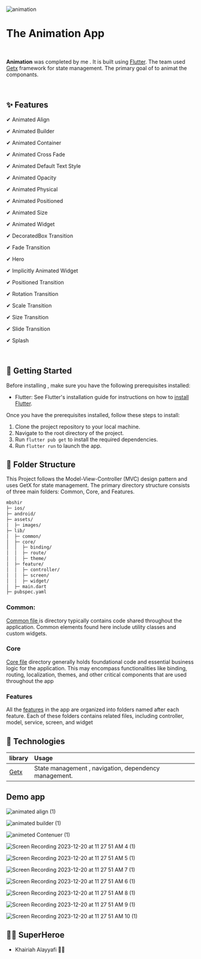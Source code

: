 
![animation](https://github.com/Khiriah/animation/assets/92297044/03dd340a-9f35-4a66-8e9d-766102bb8029)





# The Animation App

<br>

**Animation** was completed by me . It is built using <a href="https://docs.flutter.dev/get-started/install"> Flutter</a>.
The team used <a href="https://pub.dev/packages/get">Getx</a> framework for state management.
The primary goal of to animat the componants.

<br>



## ✨ Features

✔ Animated Align


✔ Animated Builder


✔ Animated Container



✔ Animated Cross Fade



✔ Animated Default Text Style



✔ Animated Opacity



✔ Animated Physical


✔ Animated Positioned


✔ Animated Size


✔ Animated Widget


✔ DecoratedBox Transition


✔ Fade Transition


✔ Hero


✔ Implicitly Animated Widget


✔ Positioned Transition


✔ Rotation Transition


✔ Scale Transition


✔ Size Transition


✔ Slide Transition


✔ Splash





<br>


## 🚀  Getting Started  

Before installing , make sure you have the following prerequisites installed:

- Flutter: See Flutter's installation guide for instructions on how to <a href="https://docs.flutter.dev/get-started/install">install Flutter</a>.

Once you have the prerequisites installed, follow these steps to install:

1. Clone the project repository to your local machine.
2. Navigate to the root directory of the project.
3. Run `flutter pub get` to install the required dependencies.
4. Run `flutter run` to launch the app.





## 🔎 Folder Structure

This Project follows the Model-View-Controller (MVC) design pattern and uses GetX for state management. The primary directory structure consists of three main folders: Common, Core, and Features.

```bash
mbshir
├─ ios/
├─ android/
├─ assets/
│  ├─ images/
├─ lib/
│  ├─ common/
│  ├─ core/
│  │  ├─ binding/
│  │  ├─ route/
│  │  ├─ theme/
│  ├─ feature/
│  │  ├─ controller/
│  │  ├─ screen/
│  │  ├─ widget/
│  ├─ main.dart
├─ pubspec.yaml


```
### Common:

 <a href="https://github.com/The-Garage-Tech-Team/mbshir/tree/ba8951b81e92183d62e80e72675f5c24207888df/lib/common"> Common file </a> is directory typically contains code shared throughout the application. Common elements found here include utility classes and custom widgets.


### Core

 <a href="https://github.com/The-Garage-Tech-Team/mbshir/tree/ba8951b81e92183d62e80e72675f5c24207888df/lib/core">Core file</a> directory generally holds foundational code and essential business logic for the application. This may encompass functionalities like binding, routing, localization, themes, and other critical components that are used throughout the app 


### Features

 All the <a href="https://github.com/The-Garage-Tech-Team/mbshir/tree/main/lib/feature">features</a> in the app are organized into folders named after each feature. Each of these folders contains related files, including controller, model, service, screen, and widget



## 💼 Technologies  


| library  |         Usage 
| :-------- | :------------------------- |
| <a href="https://pub.dev/packages/get">Getx</a> |  State management , navigation, dependency management.|



## Demo app

![animated align (1)](https://github.com/Khiriah/animation/assets/92297044/07bfbe25-df74-4658-ac54-b93c0939a993)



![animated builder (1)](https://github.com/Khiriah/animation/assets/92297044/9c985434-ecca-4fc3-86c6-35b8533b0c2c)




![animeted Contenuer (1)](https://github.com/Khiriah/animation/assets/92297044/0a4f035c-16ae-49ea-8f23-1745d06c07fe)


![Screen Recording 2023-12-20 at 11 27 51 AM 4 (1)](https://github.com/Khiriah/animation/assets/92297044/86de17ec-dd8a-4f76-b911-4c1dcf0dc9b2)





![Screen Recording 2023-12-20 at 11 27 51 AM 5 (1)](https://github.com/Khiriah/animation/assets/92297044/8368ee1f-7779-47f1-98cc-5b1fe3239e9a)




![Screen Recording 2023-12-20 at 11 27 51 AM 7 (1)](https://github.com/Khiriah/animation/assets/92297044/74fe7b41-7619-4c36-849a-afbec5ff948d)




![Screen Recording 2023-12-20 at 11 27 51 AM 6 (1)](https://github.com/Khiriah/animation/assets/92297044/2527fb8d-fa4b-4fff-8d12-e69d2e4a8ad1)



![Screen Recording 2023-12-20 at 11 27 51 AM 8 (1)](https://github.com/Khiriah/animation/assets/92297044/ae1c16ef-657b-40ec-b9ce-a4e1b2fa5efb)






![Screen Recording 2023-12-20 at 11 27 51 AM 9 (1)](https://github.com/Khiriah/animation/assets/92297044/565ba4c6-2a4c-48b3-9803-f563abc87ad7)






![Screen Recording 2023-12-20 at 11 27 51 AM 10 (1)](https://github.com/Khiriah/animation/assets/92297044/594b307c-e9aa-4e91-bf61-8e74598bbf24)



## 🦸‍♀️  SuperHeroe

- Khairiah Alayyafi 🦸‍♀






